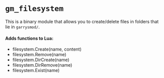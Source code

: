 # `gm_filesystem`

This is a binary module that allows you to create/delete files in folders that lie in `garrysmod/`.

#### Adds functions to Lua:

* filesystem.Create(name, content)
* filesystem.Remove(name)
* filesystem.DirCreate(name)
* filesystem.DirRemove(name)
* filesystem.Exist(name)
